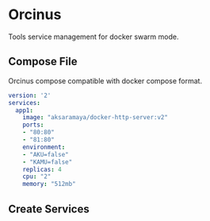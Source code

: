 # Orcinus
Tools service management for docker swarm mode.

## Compose File
Orcinus compose compatible with docker compose format.
```yaml
version: '2'
services:
  app1:
    image: "aksaramaya/docker-http-server:v2"
    ports:
    - "80:80"
    - "81:80"
    environment:
    - "AKU=false"
    - "KAMU=false"
    replicas: 4
    cpu: "2"
    memory: "512mb"
```

## Create Services
```bash

```
